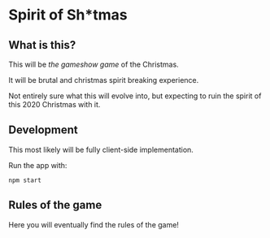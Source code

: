 # Spirit of Sh*tmas

## What is this?

This will be *the gameshow game* of the Christmas. 

It will be brutal and christmas spirit breaking experience.

Not entirely sure what this will evolve into, but expecting to ruin the spirit of this 2020 Christmas with it.

## Development

This most likely will be fully client-side implementation. 

Run the app with:

    npm start


## Rules of the game

Here you will eventually find the rules of the game!